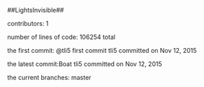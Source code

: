 ##LightsInvisible##

contributors: 1

number of lines of code: 106254 total

the first commit: @tli5 first commit tli5 committed on Nov 12, 2015

the latest commit:Boat tli5 committed on Nov 12, 2015

the current branches: master


